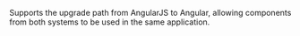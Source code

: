 Supports the upgrade path from AngularJS to Angular, allowing
components from both systems to be used in the same application.